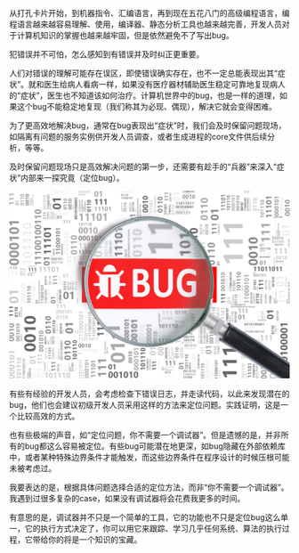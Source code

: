 从打孔卡片开始，到机器指令、汇编语言，再到现在五花八门的高级编程语言，编程语言越来越容易理解、使用，编译器、静态分析工具也越来越完善，开发人员对于计算机知识的掌握也越来越牢固，但是依然避免不了写出bug。

犯错误并不可怕，怎么感知到有错误并及时纠正更重要。

人们对错误的理解可能存在误区，即使错误确实存在，也不一定总能表现出其“症状”。就和医生给病人看病一样，如果没有医疗器材辅助医生稳定可靠地复现病人的“症状”，医生也不知道该如何治疗。计算机世界中的bug，也是一样的道理，如果这个bug不能稳定地复现（我们称其为必现、偶现），解决它就会变得困难。

为了更高效地解决bug，通常在bug表现出“症状”时，我们会及时保留问题现场，如隔离有问题的服务实例供开发人员调查，或者生成进程的core文件供后续分析，等等。

及时保留问题现场只是高效解决问题的第一步，还需要有趁手的“兵器”来深入“症状”内部来一探究竟（定位bug）。

![find the bug](assets/bug.jpg)

有些有经验的开发人员，会考虑检查下错误日志，并走读代码，以此来发现潜在的bug，他们也会建议初级开发人员采用这样的方法来定位问题。实践证明，这是一个比较高效的方式。

也有些极端的声音，如“定位问题，你不需要一个调试器”。但是遗憾的是，并非所有的bug都这么容易被定位。有些bug可能潜在地更深，如bug隐藏在外部依赖库中，或者某种特殊边界条件才能触发，而这些边界条件在程序设计的时候压根可能未被考虑过。

我要表达的是，根据具体问题选择合适的定位方法，而非“你不需要一个调试器”。我遇到过很多复杂的case，如果没有调试器将会花费我更多的时间。

有意思的是，调试器并不只是一个简单的工具，它的功能也不只是定位bug这么单一，它的执行方式决定了，你可以用它来跟踪、学习几乎任何系统、算法的执行过程，它带给你的将是一个知识的宝藏。

